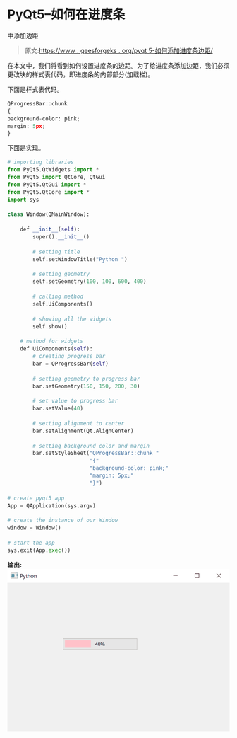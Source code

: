 # PyQt5–如何在进度条

中添加边距

> 原文:[https://www . geesforgeks . org/pyqt 5-如何添加进度条边距/](https://www.geeksforgeeks.org/pyqt5-how-to-add-margin-in-progress-bar/)

在本文中，我们将看到如何设置进度条的边距。为了给进度条添加边距，我们必须更改块的样式表代码，即进度条的内部部分(加载栏)。

下面是样式表代码。

```py
QProgressBar::chunk 
{
background-color: pink;
margin: 5px;
}

```

下面是实现。

```py
# importing libraries
from PyQt5.QtWidgets import * 
from PyQt5 import QtCore, QtGui
from PyQt5.QtGui import * 
from PyQt5.QtCore import * 
import sys

class Window(QMainWindow):

    def __init__(self):
        super().__init__()

        # setting title
        self.setWindowTitle("Python ")

        # setting geometry
        self.setGeometry(100, 100, 600, 400)

        # calling method
        self.UiComponents()

        # showing all the widgets
        self.show()

    # method for widgets
    def UiComponents(self):
        # creating progress bar
        bar = QProgressBar(self)

        # setting geometry to progress bar
        bar.setGeometry(150, 150, 200, 30)

        # set value to progress bar
        bar.setValue(40)

        # setting alignment to center
        bar.setAlignment(Qt.AlignCenter)

        # setting background color and margin
        bar.setStyleSheet("QProgressBar::chunk "
                          "{"
                          "background-color: pink;"
                          "margin: 5px;"
                          "}")

# create pyqt5 app
App = QApplication(sys.argv)

# create the instance of our Window
window = Window()

# start the app
sys.exit(App.exec())
```

**输出:**
![](img/8148fde9d97273be983fe1c4ae35a7be.png)